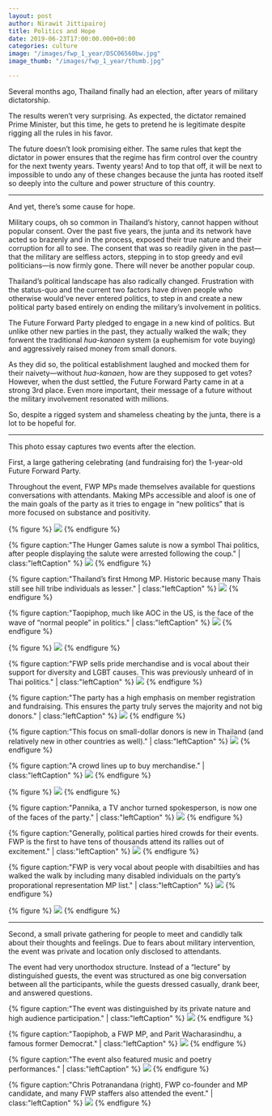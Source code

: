 ```yaml
---
layout: post
author: Nirawit Jittipairoj
title: Politics and Hope
date: 2019-06-23T17:00:00.000+00:00
categories: culture
image: "/images/fwp_1_year/DSC06560bw.jpg"
image_thumb: "/images/fwp_1_year/thumb.jpg"

---
```

Several months ago, Thailand finally had an election, after years of military dictatorship. 

The results weren’t very surprising. As expected, the dictator remained Prime Minister, but this time, he gets to pretend he is legitimate despite rigging all the rules in his favor.

The future doesn’t look promising either. The same rules that kept the dictator in power ensures that the regime has firm control over the country for the next twenty years. Twenty years! And to top that off, it will be next to impossible to undo any of these changes because the junta has rooted itself so deeply into the culture and power structure of this country.

***

And yet, there’s some cause for hope. 

Military coups, oh so common in Thailand’s history, cannot happen without popular consent. Over the past five years, the junta and its network have acted so brazenly and in the process, exposed their true nature and their corruption for all to see. The consent that was so readily given in the past—that the military are selfless actors, stepping in to stop greedy and evil politicians—is now firmly gone. There will never be another popular coup.

Thailand’s political landscape has also radically changed. Frustration with the status-quo and the current two factors have driven people who otherwise would’ve never entered politics, to step in and create a new political party based entirely on ending the military’s involvement in politics.

The Future Forward Party pledged to engage in a new kind of politics. But unlike other new parties in the past, they actually walked the walk; they forwent the traditional *hua-kanaen* system (a euphemism for vote buying) and aggressively raised money from small donors.

As they did so, the political establishment laughed and mocked them for their naivety—without *hua-kanaen*, how are they supposed to get votes? However, when the dust settled, the Future Forward Party came in at a strong 3rd place. Even more important, their message of a future without the military involvement resonated with millions.

So, despite a rigged system and shameless cheating by the junta, there is a lot to be hopeful for.

***

This photo essay captures two events after the election. 

First, a large gathering celebrating (and fundraising for) the 1-year-old Future Forward Party. 

Throughout the event, FWP MPs made themselves available for questions conversations with attendants. Making MPs accessible and aloof is one of the main goals of the party as it tries to engage in “new politics” that is more focused on substance and positivity.

{% figure %}
![](/images/fwp_1_year/DSC06430.jpg)
{% endfigure %}

{% figure caption:"The Hunger Games salute is now a symbol Thai politics, after people displaying the salute were arrested following the coup." | class:"leftCaption" %}
![](/images/fwp_1_year/DSC06480.jpg)
{% endfigure %}

{% figure caption:"Thailand’s first Hmong MP. Historic because many Thais still see hill tribe individuals as lesser." | class:"leftCaption" %}
![](/images/fwp_1_year/DSC06518.jpg)
{% endfigure %}

{% figure caption:"Taopiphop, much like AOC in the US, is the face of the wave of “normal people” in politics." | class:"leftCaption" %}
![](/images/fwp_1_year/DSC06530.jpg)
{% endfigure %}

{% figure %}
![](/images/fwp_1_year/DSC06555.jpg)
{% endfigure %}

{% figure caption:"FWP sells pride merchandise and is vocal about their support for diversity and LGBT causes. This was previously unheard of in Thai politics." | class:"leftCaption" %}
![](/images/fwp_1_year/DSC06434.jpg)
{% endfigure %}

{% figure caption:"The party has a high emphasis on member registration and fundraising. This ensures the party truly serves the majority and not big donors." | class:"leftCaption" %}
![](/images/fwp_1_year/DSC06439.jpg)
{% endfigure %}

{% figure caption:"This focus on small-dollar donors is new in Thailand (and relatively new in other countries as well)." | class:"leftCaption" %}
![](/images/fwp_1_year/DSC06454.jpg)
{% endfigure %}

{% figure caption:"A crowd lines up to buy merchandise." | class:"leftCaption" %}
![](/images/fwp_1_year/DSC06590.jpg)
{% endfigure %}

{% figure %}
![](/images/fwp_1_year/DSC06462.jpg)
{% endfigure %}

{% figure caption:"Pannika, a TV anchor turned spokesperson, is now one of the faces of the party." | class:"leftCaption" %}
![](/images/fwp_1_year/DSC06457.jpg)
{% endfigure %}

{% figure caption:"Generally, political parties hired crowds for their events. FWP is the first to have tens of thousands attend its rallies out of excitement." | class:"leftCaption" %}
![](/images/fwp_1_year/DSC06558.jpg)
{% endfigure %}

{% figure caption:"FWP is very vocal about people with disabiltiies and has walked the walk by including many disabled individuals on the party’s proporational representation MP list." | class:"leftCaption" %}
![](/images/fwp_1_year/DSC06579.jpg)
{% endfigure %}

{% figure %}
![](/images/fwp_1_year/DSC06570.jpg)
{% endfigure %}

***

Second, a small private gathering for people to meet and candidly talk about their thoughts and feelings. Due to fears about military intervention, the event was private and location only disclosed to attendants.

The event had very unorthodox structure. Instead of a “lecture” by distinguished guests, the event was structured as one big conversation between all the participants, while the guests dressed casually, drank beer, and answered questions.

{% figure caption:"The event was distinguished by its private nature and high audience participation." | class:"leftCaption" %}
![](/images/fwp_1_year/DSC06620.jpg)
{% endfigure %}

{% figure caption:"Taopiphob, a FWP MP, and Parit Wacharasindhu, a famous former Democrat." | class:"leftCaption" %}
![](/images/fwp_1_year/DSC06624.jpg)
{% endfigure %}

{% figure caption:"The event also featured music and poetry performances." | class:"leftCaption" %}
![](/images/fwp_1_year/DSC06604.jpg)
{% endfigure %}

{% figure caption:"Chris Potranandana (right), FWP co-founder and MP candidate, and many FWP staffers also attended the event." | class:"leftCaption" %}
![](/images/fwp_1_year/DSC06632.jpg)
{% endfigure %}